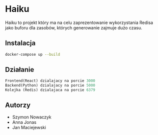 # Haiku

Haiku to projekt który ma na celu zaprezentowanie wykorzystania Redisa jako buforu dla zasobów, których generowanie zajmuje dużo czasu.

## Instalacja

```bash
docker-compose up --build
```

## Działanie

```python
Frontend(React) dzialajacy na porcie 3000
Backend(Python) dzialajacy na porcie 5000
Kolejka (Redis) dzialajaca na porcie 6379
```

## Autorzy

* Szymon Nowaczyk
* Anna Jonas
* Jan Maciejewski

